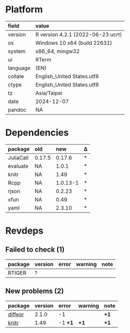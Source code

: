 # Platform

|field    |value                             |
|:--------|:---------------------------------|
|version  |R version 4.2.1 (2022-06-23 ucrt) |
|os       |Windows 10 x64 (build 22631)      |
|system   |x86_64, mingw32                   |
|ui       |RTerm                             |
|language |(EN)                              |
|collate  |English_United States.utf8        |
|ctype    |English_United States.utf8        |
|tz       |Asia/Taipei                       |
|date     |2024-12-07                        |
|pandoc   |NA                                |

# Dependencies

|package   |old    |new      |Δ  |
|:---------|:------|:--------|:--|
|JuliaCall |0.17.5 |0.17.6   |*  |
|evaluate  |NA     |1.0.1    |*  |
|knitr     |NA     |1.49     |*  |
|Rcpp      |NA     |1.0.13-1 |*  |
|rjson     |NA     |0.2.23   |*  |
|xfun      |NA     |0.49     |*  |
|yaml      |NA     |2.3.10   |*  |

# Revdeps

## Failed to check (1)

|package |version |error |warning |note |
|:-------|:-------|:-----|:-------|:----|
|RTIGER  |?       |      |        |     |

## New problems (2)

|package |version |error     |warning |note   |
|:-------|:-------|:---------|:-------|:------|
|[diffeqr](problems.md#diffeqr)|2.1.0   |-1        |        |__+1__ |
|[knitr](problems.md#knitr)|1.49    |-1 __+1__ |__+1__  |__+1__ |

